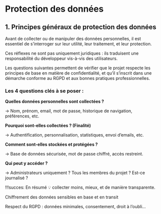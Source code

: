 # Protection des données

## 1. Principes généraux de protection des données

Avant de collecter ou de manipuler des données personnelles, il est essentiel de s’interroger sur leur utilité, leur traitement, et leur protection.

Ces réflexes ne sont pas uniquement juridiques : ils traduisent une responsabilité du développeur vis-à-vis des utilisateurs.

Les questions suivantes permettent de vérifier que le projet respecte les principes de base en matière de confidentialité, et qu’il s’inscrit dans une démarche conforme au RGPD et aux bonnes pratiques professionnelles.
    
### Les 4 questions clés à se poser :

**Quelles données personnelles sont collectées ?**

→ Nom, prénom, email, mot de passe, historique de navigation, préférences, etc.

**Pourquoi sont-elles collectées ? (Finalité)**

→ Authentification, personnalisation, statistiques, envoi d’emails, etc.

**Comment sont-elles stockées et protégées ?**

→ Base de données sécurisée, mot de passe chiffré, accès restreint.

**Qui peut y accéder ?**

→ Administrateurs uniquement ? Tous les membres du projet ? Est-ce journalisé ? 
    
    
!!!succes: En résumé
    💡 collecter moins, mieux, et de manière transparente.

Chiffrement des données sensibles en base et en transit

Respect du RGPD : données minimales, consentement, droit à l’oubli…